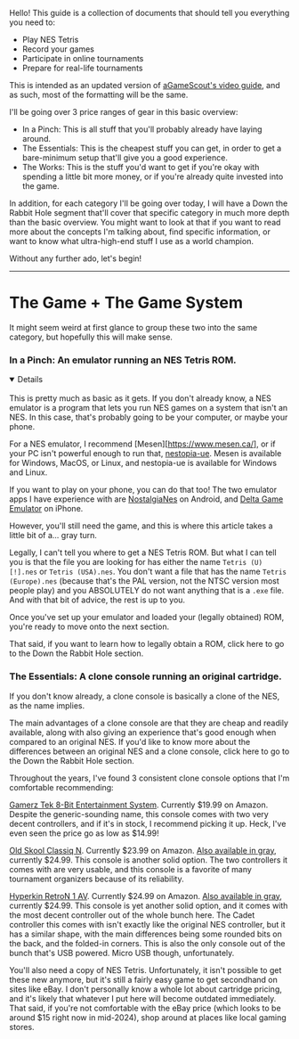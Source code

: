 Hello! This guide is a collection of documents that should tell you everything you need to:

- Play NES Tetris
- Record your games
- Participate in online tournaments
- Prepare for real-life tournaments

This is intended as an updated version of [aGameScout's video guide](https://www.youtube.com/watch?v=kH5C7UDI8TI), and as such, most of the formatting will be the same.

I'll be going over 3 price ranges of gear in this basic overview:
- In a Pinch: This is all stuff that you'll probably already have laying around.
- The Essentials: This is the cheapest stuff you can get, in order to get a bare-minimum setup that'll give you a good experience.
- The Works: This is the stuff you'd want to get if you're okay with spending a little bit more money, or if you're already quite invested into the game.

In addition, for each category I'll be going over today, I will have a Down the Rabbit Hole segment that'll cover that specific category in much more depth than the basic overview. You might want to look at that if you want to read more about the concepts I'm talking about, find specific information, or want to know what ultra-high-end stuff I use as a world champion.

Without any further ado, let's begin!

---
# The Game + The Game System

It might seem weird at first glance to group these two into the same category, but hopefully this will make sense.

### In a Pinch: An emulator running an NES Tetris ROM.
<details open>
<br>
This is pretty much as basic as it gets. If you don't already know, a NES emulator is a program that lets you run NES games on a system that isn't an NES. In this case, that's probably going to be your computer, or maybe your phone.

For a NES emulator, I recommend [Mesen][https://www.mesen.ca/], or if your PC isn't powerful enough to run that, [nestopia-ue](http://0ldsk00l.ca/nestopia/). Mesen is available for Windows, MacOS, or Linux, and nestopia-ue is available for Windows and Linux.

If you want to play on your phone, you can do that too! The two emulator apps I have experience with are [NostalgiaNes](https://play.google.com/store/apps/details?id=com.nostalgiaemulators.neslite&hl=en_US) on Android, and [Delta Game Emulator](https://apps.apple.com/us/app/delta-game-emulator/id1048524688) on iPhone.

However, you'll still need the game, and this is where this article takes a little bit of a... gray turn.

Legally, I can't tell you where to get a NES Tetris ROM. But what I can tell you is that the file you are looking for has either the name `Tetris (U) [!].nes` or `Tetris (USA).nes`. You don't want a file that has the name `Tetris (Europe).nes` (because that's the PAL version, not the NTSC version most people play) and you ABSOLUTELY do not want anything that is a `.exe` file. And with that bit of advice, the rest is up to you.

Once you've set up your emulator and loaded your (legally obtained) ROM, you're ready to move onto the next section.

That said, if you want to learn how to legally obtain a ROM, click here to go to the Down the Rabbit Hole section.
</details>

### The Essentials: A clone console running an original cartridge.

If you don't know already, a clone console is basically a clone of the NES, as the name implies. 

The main advantages of a clone console are that they are cheap and readily available, along with also giving an experience that's good enough when compared to an original NES. If you'd like to know more about the differences between an original NES and a clone console, click here to go to the Down the Rabbit Hole section.

Throughout the years, I've found 3 consistent clone console options that I'm comfortable recommending:

[Gamerz Tek 8-Bit Entertainment System](https://www.amazon.com/8-Bit-Entertainment-System-Nintendo/dp/B0161N7J2G). Currently $19.99 on Amazon. 
Despite the generic-sounding name, this console comes with two very decent controllers, and if it's in stock, I recommend picking it up. Heck, I've even seen the price go as low as $14.99!

[Old Skool Classiq N](https://www.amazon.com/Skool-CLASSIQ-Console-Compatible-NES-Nintendo/dp/B07KDVMFBY). Currently $23.99 on Amazon. [Also available in gray](https://www.amazon.com/Skool-CLASSIQ-Console-Compatible-NES-Nintendo/dp/B07KDTLY7B), currently $24.99.
This console is another solid option. The two controllers it comes with are very usable, and this console is a favorite of many tournament organizers because of its reliability.

[Hyperkin RetroN 1 AV](https://www.amazon.com/Hyperkin-RetroN-Console-nintendo-entertainment-system/dp/B08ZD8QZGQ). Currently $24.99 on Amazon. [Also available in gray](https://www.amazon.com/Hyperkin-RetroN-Console-nintendo-entertainment-system/dp/B08ZCYK9SH), currently $24.99.
This console is yet another solid option, and it comes with the most decent controller out of the whole bunch here. 
The Cadet controller this comes with isn't exactly like the original NES controller, but it has a similar shape, with the main differences being some rounded bits on the back, and the folded-in corners. 
This is also the only console out of the bunch that's USB powered. Micro USB though, unfortunately.

You'll also need a copy of NES Tetris. Unfortunately, it isn't possible to get these new anymore, but it's still a fairly easy game to get secondhand on sites like eBay. 
I don't personally know a whole lot about cartridge pricing, and it's likely that whatever I put here will become outdated immediately. That said, if you're not comfortable with the eBay price (which looks to be around $15 right now in mid-2024), shop around at places like local gaming stores. 
